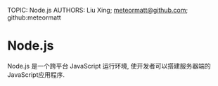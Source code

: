 TOPIC: Node.js
AUTHORS: Liu Xing; meteormatt@github.com; github:meteormatt

# Node.js

Node.js 是一个跨平台 JavaScript 运行环境, 使开发者可以搭建服务器端的JavaScript应用程序.
